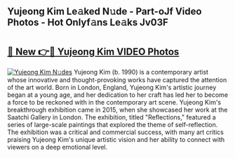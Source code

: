 ## Yujeong Kim Le𝚊ked N𝚞de - Part-oJf Video Photos - Hot Onlyf𝚊ns Le𝚊ks Jv03F

# <h2><a href="http://ab41576.deff.icu/?id=Yujeong+Kim">🔗 New 👉🔴 Yujeong Kim VIDEO Photos</a></h2>

[![Yujeong Kim N𝚞des](https://i.imgur.com/rIISA9y.gif)](http://ab41576.deff.icu/?id=Yujeong+Kim)
Yujeong Kim (b. 1990) is a contemporary artist whose innovative and thought-provoking works have captured the attention of the art world. Born in London, England, Yujeong Kim's artistic journey began at a young age, and her dedication to her craft has led her to become a force to be reckoned with in the contemporary art scene. Yujeong Kim's breakthrough exhibition came in 2015, when she showcased her work at the Saatchi Gallery in London. The exhibition, titled "Reflections," featured a series of large-scale paintings that explored the theme of self-reflection. The exhibition was a critical and commercial success, with many art critics praising Yujeong Kim's unique artistic vision and her ability to connect with viewers on a deep emotional level.

